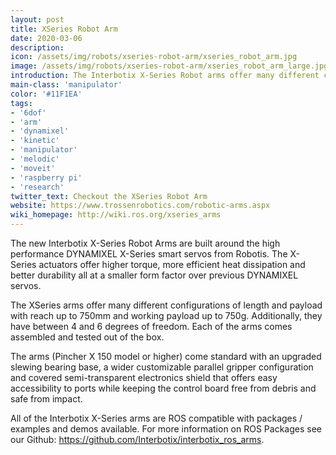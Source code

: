 ```yaml
---
layout: post
title: XSeries Robot Arm
date: 2020-03-06
description:
icon: /assets/img/robots/xseries-robot-arm/xseries_robot_arm.jpg
image: /assets/img/robots/xseries-robot-arm/xseries_robot_arm_large.jpg
introduction: The Interbotix X-Series Robot arms offer many different configurations of length and payload with reach up to 750mm and working payload up to 750g. Additionally, they have between 4 and 6 degrees of freedom. Each of the arms comes assembled and tested out of the box.
main-class: 'manipulator'
color: '#11F1EA'
tags:
- '6dof'
- 'arm'
- 'dynamixel'
- 'kinetic'
- 'manipulator'
- 'melodic'
- 'moveit'
- 'raspberry pi'
- 'research'
twitter_text: Checkout the XSeries Robot Arm
website: https://www.trossenrobotics.com/robotic-arms.aspx
wiki_homepage: http://wiki.ros.org/xseries_arms
---
```


The new Interbotix X-Series Robot Arms are built around the high performance DYNAMIXEL X-Series smart servos from Robotis. The X-Series actuators offer higher torque, more efficient heat dissipation and better durability all at a smaller form factor over previous DYNAMIXEL servos.

The XSeries arms offer many different configurations of length and payload with reach up to 750mm and working payload up to 750g. Additionally, they have between 4 and 6 degrees of freedom. Each of the arms comes assembled and tested out of the box.

The arms (Pincher X 150 model or higher) come standard with an upgraded slewing bearing base, a wider customizable parallel gripper configuration and covered semi-transparent electronics shield that offers easy accessibility to ports while keeping the control board free from debris and safe from impact.

All of the Interbotix X-Series arms are ROS compatible with packages / examples and demos available. For more information on ROS Packages see our Github: https://github.com/Interbotix/interbotix_ros_arms.
